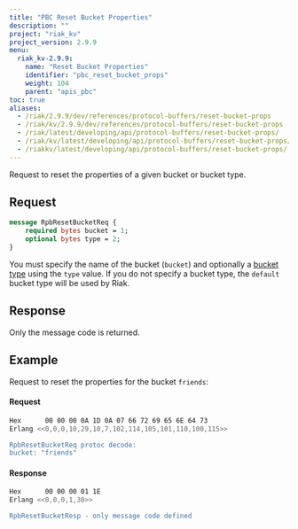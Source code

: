 ```yaml
---
title: "PBC Reset Bucket Properties"
description: ""
project: "riak_kv"
project_version: 2.9.9
menu:
  riak_kv-2.9.9:
    name: "Reset Bucket Properties"
    identifier: "pbc_reset_bucket_props"
    weight: 104
    parent: "apis_pbc"
toc: true
aliases:
  - /riak/2.9.9/dev/references/protocol-buffers/reset-bucket-props
  - /riak/kv/2.9.9/dev/references/protocol-buffers/reset-bucket-props
  - /riak/latest/developing/api/protocol-buffers/reset-bucket-props/
  - /riak/kv/latest/developing/api/protocol-buffers/reset-bucket-props/
  - /riakkv/latest/developing/api/protocol-buffers/reset-bucket-props/
---
```


Request to reset the properties of a given bucket or bucket type.

## Request

```protobuf
message RpbResetBucketReq {
    required bytes bucket = 1;
    optional bytes type = 2;
}
```

You must specify the name of the bucket (`bucket`) and optionally a
[bucket type]({{<baseurl>}}riak/kv/2.9.9/developing/usage/bucket-types) using the `type` value. If you do not
specify a bucket type, the `default` bucket type will be used by Riak.

## Response

Only the message code is returned.

## Example

Request to reset the properties for the bucket `friends`:

#### Request

```bash
Hex      00 00 00 0A 1D 0A 07 66 72 69 65 6E 64 73
Erlang <<0,0,0,10,29,10,7,102,114,105,101,110,100,115>>

RpbResetBucketReq protoc decode:
bucket: "friends"

```

#### Response

```bash
Hex      00 00 00 01 1E
Erlang <<0,0,0,1,30>>

RpbResetBucketResp - only message code defined
```




